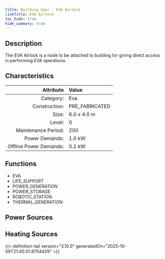```yaml
---
title: Building Spec - EVA Airlock
linkTitle: EVA Airlock
toc_hide: true
hide_summary: true
---
```

<!-- This is generated by the MarsSim HelpGenertor, do not edit. -->

## Description
The EVA Airlock is a node to be attached to building for giving direct access&#10;in performing EVA operations.

## Characteristics

| Attribute      | Value |
|--------:|:------|
|Category:|Eva|
|Construction:|PRE_FABRICATED|
|Size:|6.0 x 4.0 m|
|Level:|0|
|Maintenance Period:|200|
|Power Demands:|1.0 kW|
|Offline Power Demands:|0.1 kW|

## Functions
      
- EVA
- LIFE_SUPPORT
- POWER_GENERATION
- POWER_STORAGE
- ROBOTIC_STATION
- THERMAL_GENERATION


## Power Sources
      

## Heating Sources



{{< definition-tail version="3.10.0" generatedOn="2025-10-09T21:45:01.8754429" >}}

